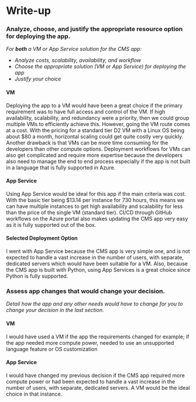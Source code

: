 # Write-up

### Analyze, choose, and justify the appropriate resource option for deploying the app.

*For **both** a VM or App Service solution for the CMS app:*
- *Analyze costs, scalability, availability, and workflow*
- *Choose the appropriate solution (VM or App Service) for deploying the app*
- *Justify your choice*

#### VM
Deploying the app to a VM would have been a great choice if the primary requirement was to have full access and control of the VM. If high availability, scalability, and redundancy were a priority, then we could group multiple VMs to efficiently achieve this. However, going the VM route comes at a cost. With the pricing for a standard tier D2 VM with a Linux OS being about $80 a month, horizontal scaling could get quite costly very quickly. Another drawback is that VMs can be more time consuming for the developers than other compute options. Deployment workflows for VMs can also get complicated and require more expertise because the developers also need to manage the end to end process especially if the app is not built in a language that is fully supported in Azure. 


#### App Service
Using App Service would be ideal for this app if the main criteria was cost. With the basic tier being $13.14 per instance for 730 hours, this means we can have multiple instances to get high availability and scalability for less than the price of the single VM (standard tier). CI/CD through GitHub workflows on the Azure portal also makes updating the CMS app very easy as it is fully supported out of the box. 

#### Selected Deployment Option
I went with App Service because the CMS app is very simple one, and is not expected to handle a vast increase in the number of users, with separate, dedicated servers which would have been suitable for a VM. Also, because the CMS app is built with Python, using App Services is a great choice since Python is fully supported. 


### Assess app changes that would change your decision.

*Detail how the app and any other needs would have to change for you to change your decision in the last section.*

#### VM
I would have used a VM if the app the requirements changed for example; if the app needed more compute power, needed to use an unsupported language feature or OS customization

#### App Service
I would have changed my previous decision if the CMS app required more compute power or had been expected to handle a vast increase in the number of users, with separate, dedicated servers. A VM would be the ideal choice in that instance.

